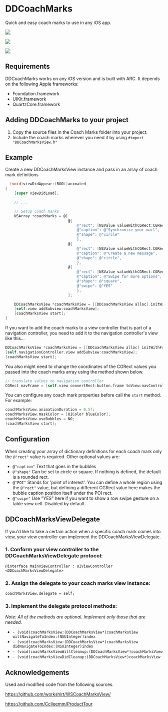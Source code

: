 DDCoachMarks
============

Quick and easy coach marks to use in any iOS app.

![](https://raw.githubusercontent.com/ddoria921/DDCoachMarks/master/Preview%20Images/preview1.png?token=3970871__eyJzY29wZSI6IlJhd0Jsb2I6ZGRvcmlhOTIxL0REQ29hY2hNYXJrcy9tYXN0ZXIvUHJldmlldyBJbWFnZXMvcHJldmlldzEucG5nIiwiZXhwaXJlcyI6MTM5NzMzMjE1NX0%3D--c7460ce128607c4887106c88f0572d75d593dae1)

![](https://raw.githubusercontent.com/ddoria921/DDCoachMarks/master/Preview%20Images/preview2.png?token=3970871__eyJzY29wZSI6IlJhd0Jsb2I6ZGRvcmlhOTIxL0REQ29hY2hNYXJrcy9tYXN0ZXIvUHJldmlldyBJbWFnZXMvcHJldmlldzIucG5nIiwiZXhwaXJlcyI6MTM5NzMzMjE3OH0%3D--436361979e62e3639c427b94c7d6804eab77d38b)

![](https://raw.githubusercontent.com/ddoria921/DDCoachMarks/master/Preview%20Images/preview3.png?token=3970871__eyJzY29wZSI6IlJhd0Jsb2I6ZGRvcmlhOTIxL0REQ29hY2hNYXJrcy9tYXN0ZXIvUHJldmlldyBJbWFnZXMvcHJldmlldzMucG5nIiwiZXhwaXJlcyI6MTM5NzMzMjE5NH0%3D--49ede964615a2980e484ad0ad53a295d5725c72a)


## Requirements
DDCoachMarks works on any iOS version and is built with ARC. It depends on the following Apple frameworks:

* Foundation.framework
* UIKit.framework
* QuartzCore.framework

## Adding DDCoachMarks to your project

1. Copy the source files in the Coach Marks folder into your project. 
2. Include the coach marks wherever you need it by using `#import "DDCoachMarksView.h"`

## Example
Create a new DDCoachMarksView instance and pass in an array of coach mark definitions

```objective-c
- (void)viewDidAppear:(BOOL)animated 
{
	[super viewDidLoad];

	// ...

	// Setup coach marks
	NSArray *coachMarks = @[
                            @{
                                @"rect": [NSValue valueWithCGRect:CGRectMake(6, 24, 40, 40)],
                                @"caption": @"Synchronize your mail",
                                @"shape": @"circle"
                                },
                            @{
                                @"rect": [NSValue valueWithCGRect:CGRectMake(275, 24, 40, 40)],
                                @"caption": @"Create a new message",
                                @"shape": @"circle",
                                },
                            @{
                                @"rect": [NSValue valueWithCGRect:CGRectMake(0, 125, 320, 60)],
                                @"caption": @"Swipe for more options",
                                @"shape": @"square",
                                @"swipe": @"YES"
                                },
                            ];

	DDCoachMarksView *coachMarksView = [[DDCoachMarksView alloc] initWithFrame:self.view.bounds coachMarks:coachMarks];
	[self.view addSubview:coachMarksView];
	[coachMarksView start];
}
```

If you want to add the coach marks to a view controller that is part of a navigation controller, you need to add it to the navigation controller's view like this...
```objective-c
DDCoachMarksView *coachMarksView = [[DDCoachMarksView alloc] initWithFrame:self.navigationController.view.bounds coachMarks:coachMarks];
[self.navigationController.view addSubview:coachMarksView];
[coachMarksView start];
```

You also might need to change the coordinates of the CGRect values you passed into the coach marks array using the method shown below.
```objective-c
// translate values to navigation controller
CGRect navFrame = [self.view convertRect:button.frame toView:navController.view];
```

You can configure any coach mark properties before call the `start` method. For example:
```objective-c
coachMarksView.animationDuration = 0.5f;
coachMarksView.maskColor = [UIColor blueColor];
coachMarksView.useBubbles = NO;
[coachMarksView start];
```

## Configuration
When creating your array of dictionary definitions for each coach mark only the `@"rect"` value is required. 
Other optional values are:
* `@"caption"` 
Text that goes in the bubbles
* `@"shape"`
 Can be set to circle or square. If nothing is defined, the default is a rounded rect.
* `@"POI"`
 Stands for 'point of interest'. You can define a whole region using the `@"rect"` value, but defining a different CGRect value here makes the bubble caption position itself under the POI rect.
* `@"swipe"`
 Use "YES" here if you want to show a row swipe gesture on a table view cell. Disabled by default.

## DDCoachMarksViewDelegate

If you'd like to take a certain action when a specific coach mark comes into view, your view controller can implement the DDCoachMarksViewDelegate.

### 1. Conform your view controller to the DDCoachMarksViewDelegate protocol:

`@interface MainViewController : UIViewController <DDCoachMarksViewDelegate>`

### 2. Assign the delegate to your coach marks view instance:

`coachMarksView.delegate = self;`

### 3. Implement the delegate protocol methods:

*Note: All of the methods are optional. Implement only those that are needed.*

- `- (void)coachMarksView:(DDCoachMarksView*)coachMarksView willNavigateToIndex:(NSUInteger)index`
- `- (void)coachMarksView:(DDCoachMarksView*)coachMarksView didNavigateToIndex:(NSUInteger)index`
- `- (void)coachMarksViewWillCleanup:(DDCoachMarksView*)coachMarksView`
- `- (void)coachMarksViewDidCleanup:(DDCoachMarksView*)coachMarksView`

## Acknowledgements
Used and modified code from the following sources. 

https://github.com/workshirt/WSCoachMarksView/

https://github.com/Cclleemm/ProductTour
